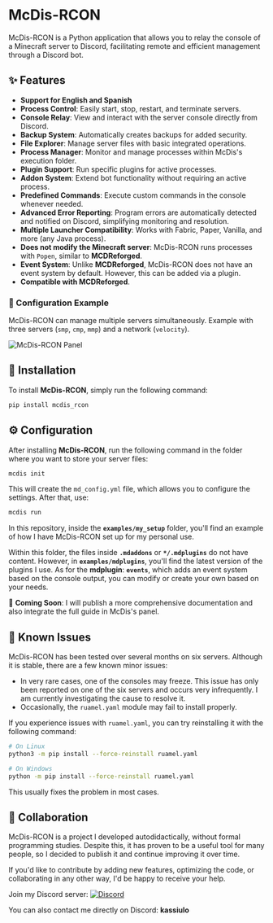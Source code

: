 # McDis-RCON

McDis-RCON is a Python application that allows you to relay the console of a Minecraft server to Discord, facilitating remote and efficient management through a Discord bot.

## ✨ Features

- **Support for English and Spanish**
- **Process Control**: Easily start, stop, restart, and terminate servers.
- **Console Relay**: View and interact with the server console directly from Discord.
- **Backup System**: Automatically creates backups for added security.
- **File Explorer**: Manage server files with basic integrated operations.
- **Process Manager**: Monitor and manage processes within McDis's execution folder.
- **Plugin Support**: Run specific plugins for active processes.
- **Addon System**: Extend bot functionality without requiring an active process.
- **Predefined Commands**: Execute custom commands in the console whenever needed.
- **Advanced Error Reporting**: Program errors are automatically detected and notified on Discord, simplifying monitoring and resolution.
- **Multiple Launcher Compatibility**: Works with Fabric, Paper, Vanilla, and more (any Java process).
- **Does not modify the Minecraft server**: McDis-RCON runs processes with `Popen`, similar to **MCDReforged**.
- **Event System**: Unlike **MCDReforged**, McDis-RCON does not have an event system by default. However, this can be added via a plugin.
- **Compatible with MCDReforged**.

### 📌 Configuration Example
McDis-RCON can manage multiple servers simultaneously. Example with three servers (`smp`, `cmp`, `mmp`) and a network (`velocity`).

![McDis-RCON Panel](https://i.imgur.com/lE4GRIV.png)

## 🚀 Installation

To install **McDis-RCON**, simply run the following command:

```sh
pip install mcdis_rcon
```

## ⚙️ Configuration

After installing **McDis-RCON**, run the following command in the folder where you want to store your server files:

```sh
mcdis init
```

This will create the `md_config.yml` file, which allows you to configure the settings. After that, use:

```sh
mcdis run
```

In this repository, inside the **`examples/my_setup`** folder, you'll find an example of how I have McDis-RCON set up for my personal use.

Within this folder, the files inside **`.mdaddons`** or **`*/.mdplugins`** do not have content. However, in **`examples/mdplugins`**, you'll find the latest version of the plugins I use. As for the **mdplugin**: **`events`**, which adds an event system based on the console output, you can modify or create your own based on your needs.

📌 **Coming Soon**: I will publish a more comprehensive documentation and also integrate the full guide in McDis's panel.

## 🚧 Known Issues

McDis-RCON has been tested over several months on six servers. Although it is stable, there are a few known minor issues:

- In very rare cases, one of the consoles may freeze. This issue has only been reported on one of the six servers and occurs very infrequently. I am currently investigating the cause to resolve it.
- Occasionally, the `ruamel.yaml` module may fail to install properly.

If you experience issues with `ruamel.yaml`, you can try reinstalling it with the following command:

```sh
# On Linux
python3 -m pip install --force-reinstall ruamel.yaml

# On Windows
python -m pip install --force-reinstall ruamel.yaml
```

This usually fixes the problem in most cases.

## 🤝 Collaboration

McDis-RCON is a project I developed autodidactically, without formal programming studies. Despite this, it has proven to be a useful tool for many people, so I decided to publish it and continue improving it over time.

If you'd like to contribute by adding new features, optimizing the code, or collaborating in any other way, I'd be happy to receive your help.

Join my Discord server:
[![Discord](https://img.shields.io/badge/Join-Discord-5865F2?logo=discord&logoColor=white)](https://discord.gg/xB9N38HBJY)

You can also contact me directly on Discord: **kassiulo**